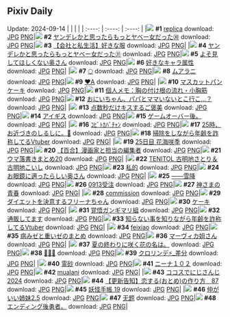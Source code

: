 ## Pixiv Daily
Update: 2024-09-14
|      |      |      |
| :----: | :----: | :----: |
|![](https://pixiv.microyu.workers.dev/c/240x480/img-master/img/2024/09/12/00/00/51/122350368_p0_master1200.jpg) **#1** [replica](https://www.pixiv.net/artworks/122350368) download: [JPG](https://pixiv.microyu.workers.dev/img-original/img/2024/09/12/00/00/51/122350368_p0.jpg) [PNG](https://pixiv.microyu.workers.dev/img-original/img/2024/09/12/00/00/51/122350368_p0.png)|![](https://pixiv.microyu.workers.dev/c/240x480/img-master/img/2024/09/12/00/01/59/122350501_p0_master1200.jpg) **#2** [ヤンデレかと思ったらもっとヤベー女だった㉚](https://www.pixiv.net/artworks/122350501) download: [JPG](https://pixiv.microyu.workers.dev/img-original/img/2024/09/12/00/01/59/122350501_p0.jpg) [PNG](https://pixiv.microyu.workers.dev/img-original/img/2024/09/12/00/01/59/122350501_p0.png)|![](https://pixiv.microyu.workers.dev/c/240x480/img-master/img/2024/09/13/12/00/10/122388155_p0_master1200.jpg) **#3** [【会社と私生活】好きな服](https://www.pixiv.net/artworks/122388155) download: [JPG](https://pixiv.microyu.workers.dev/img-original/img/2024/09/13/12/00/10/122388155_p0.jpg) [PNG](https://pixiv.microyu.workers.dev/img-original/img/2024/09/13/12/00/10/122388155_p0.png)|
|![](https://pixiv.microyu.workers.dev/c/240x480/img-master/img/2024/09/13/00/01/52/122377749_p0_master1200.jpg) **#4** [ヤンデレかと思ったらもっとヤベー女だった㉛](https://www.pixiv.net/artworks/122377749) download: [JPG](https://pixiv.microyu.workers.dev/img-original/img/2024/09/13/00/01/52/122377749_p0.jpg) [PNG](https://pixiv.microyu.workers.dev/img-original/img/2024/09/13/00/01/52/122377749_p0.png)|![](https://pixiv.microyu.workers.dev/c/240x480/img-master/img/2024/09/12/17/32/36/122350619_p0_master1200.jpg) **#5** [よそ見してほしくない奥さん](https://www.pixiv.net/artworks/122350619) download: [JPG](https://pixiv.microyu.workers.dev/img-original/img/2024/09/12/17/32/36/122350619_p0.jpg) [PNG](https://pixiv.microyu.workers.dev/img-original/img/2024/09/12/17/32/36/122350619_p0.png)|![](https://pixiv.microyu.workers.dev/c/240x480/img-master/img/2024/09/12/05/14/27/122356045_p0_master1200.jpg) **#6** [好きなキャラ属性](https://www.pixiv.net/artworks/122356045) download: [JPG](https://pixiv.microyu.workers.dev/img-original/img/2024/09/12/05/14/27/122356045_p0.jpg) [PNG](https://pixiv.microyu.workers.dev/img-original/img/2024/09/12/05/14/27/122356045_p0.png)|
|![](https://pixiv.microyu.workers.dev/c/240x480/img-master/img/2024/09/13/00/11/35/122378159_p0_master1200.jpg) **#7** [🌕](https://www.pixiv.net/artworks/122378159) download: [JPG](https://pixiv.microyu.workers.dev/img-original/img/2024/09/13/00/11/35/122378159_p0.jpg) [PNG](https://pixiv.microyu.workers.dev/img-original/img/2024/09/13/00/11/35/122378159_p0.png)|![](https://pixiv.microyu.workers.dev/c/240x480/img-master/img/2024/09/12/00/00/25/122350280_p0_master1200.jpg) **#8** [ムアラニ](https://www.pixiv.net/artworks/122350280) download: [JPG](https://pixiv.microyu.workers.dev/img-original/img/2024/09/12/00/00/25/122350280_p0.jpg) [PNG](https://pixiv.microyu.workers.dev/img-original/img/2024/09/12/00/00/25/122350280_p0.png)|![](https://pixiv.microyu.workers.dev/c/240x480/img-master/img/2024/09/12/00/14/16/122351034_p0_master1200.jpg) **#9** [♥A](https://www.pixiv.net/artworks/122351034) download: [JPG](https://pixiv.microyu.workers.dev/img-original/img/2024/09/12/00/14/16/122351034_p0.jpg) [PNG](https://pixiv.microyu.workers.dev/img-original/img/2024/09/12/00/14/16/122351034_p0.png)|
|![](https://pixiv.microyu.workers.dev/c/240x480/img-master/img/2024/09/12/20/30/01/122370732_p0_master1200.jpg) **#10** [マスカットパンケーキ](https://www.pixiv.net/artworks/122370732) download: [JPG](https://pixiv.microyu.workers.dev/img-original/img/2024/09/12/20/30/01/122370732_p0.jpg) [PNG](https://pixiv.microyu.workers.dev/img-original/img/2024/09/12/20/30/01/122370732_p0.png)|![](https://pixiv.microyu.workers.dev/c/240x480/img-master/img/2024/09/12/06/00/10/122356500_p0_master1200.jpg) **#11** [個人メモ：胸の付け根の流れ・小胸筋](https://www.pixiv.net/artworks/122356500) download: [JPG](https://pixiv.microyu.workers.dev/img-original/img/2024/09/12/06/00/10/122356500_p0.jpg) [PNG](https://pixiv.microyu.workers.dev/img-original/img/2024/09/12/06/00/10/122356500_p0.png)|![](https://pixiv.microyu.workers.dev/c/240x480/img-master/img/2024/09/12/15/59/31/122364698_p0_master1200.jpg) **#12** [おにいちゃん、パパとママいないとこ行こ…？](https://www.pixiv.net/artworks/122364698) download: [JPG](https://pixiv.microyu.workers.dev/img-original/img/2024/09/12/15/59/31/122364698_p0.jpg) [PNG](https://pixiv.microyu.workers.dev/img-original/img/2024/09/12/15/59/31/122364698_p0.png)|
|![](https://pixiv.microyu.workers.dev/c/240x480/img-master/img/2024/09/12/18/00/03/122366741_p0_master1200.jpg) **#13** [点数秒だけキスするご褒美](https://www.pixiv.net/artworks/122366741) download: [JPG](https://pixiv.microyu.workers.dev/img-original/img/2024/09/12/18/00/03/122366741_p0.jpg) [PNG](https://pixiv.microyu.workers.dev/img-original/img/2024/09/12/18/00/03/122366741_p0.png)|![](https://pixiv.microyu.workers.dev/c/240x480/img-master/img/2024/09/12/00/00/37/122350325_p0_master1200.jpg) **#14** [アイギス](https://www.pixiv.net/artworks/122350325) download: [JPG](https://pixiv.microyu.workers.dev/img-original/img/2024/09/12/00/00/37/122350325_p0.jpg) [PNG](https://pixiv.microyu.workers.dev/img-original/img/2024/09/12/00/00/37/122350325_p0.png)|![](https://pixiv.microyu.workers.dev/c/240x480/img-master/img/2024/09/12/17/13/18/122365798_p0_master1200.jpg) **#15** [ゲームオーバー後。](https://www.pixiv.net/artworks/122365798) download: [JPG](https://pixiv.microyu.workers.dev/img-original/img/2024/09/12/17/13/18/122365798_p0.jpg) [PNG](https://pixiv.microyu.workers.dev/img-original/img/2024/09/12/17/13/18/122365798_p0.png)|
|![](https://pixiv.microyu.workers.dev/c/240x480/img-master/img/2024/09/13/12/05/19/122388293_p0_master1200.jpg) **#16** [ｺﾋﾞﾄｶﾊﾞﾁｬﾝ](https://www.pixiv.net/artworks/122388293) download: [JPG](https://pixiv.microyu.workers.dev/img-original/img/2024/09/13/12/05/19/122388293_p0.jpg) [PNG](https://pixiv.microyu.workers.dev/img-original/img/2024/09/13/12/05/19/122388293_p0.png)|![](https://pixiv.microyu.workers.dev/c/240x480/img-master/img/2024/09/13/17/19/46/122393192_p0_master1200.jpg) **#17** [25時、お近づきのしるしに。🍨](https://www.pixiv.net/artworks/122393192) download: [JPG](https://pixiv.microyu.workers.dev/img-original/img/2024/09/13/17/19/46/122393192_p0.jpg) [PNG](https://pixiv.microyu.workers.dev/img-original/img/2024/09/13/17/19/46/122393192_p0.png)|![](https://pixiv.microyu.workers.dev/c/240x480/img-master/img/2024/09/12/21/08/02/122371920_p0_master1200.jpg) **#18** [掃除をしながら年齢を詐称してるVtuber](https://www.pixiv.net/artworks/122371920) download: [JPG](https://pixiv.microyu.workers.dev/img-original/img/2024/09/12/21/08/02/122371920_p0.jpg) [PNG](https://pixiv.microyu.workers.dev/img-original/img/2024/09/12/21/08/02/122371920_p0.png)|
|![](https://pixiv.microyu.workers.dev/c/240x480/img-master/img/2024/09/12/00/51/21/122352172_p0_master1200.jpg) **#19** [25日目 花海咲季](https://www.pixiv.net/artworks/122352172) download: [JPG](https://pixiv.microyu.workers.dev/img-original/img/2024/09/12/00/51/21/122352172_p0.jpg) [PNG](https://pixiv.microyu.workers.dev/img-original/img/2024/09/12/00/51/21/122352172_p0.png)|![](https://pixiv.microyu.workers.dev/c/240x480/img-master/img/2024/09/13/20/05/01/122397483_p0_master1200.jpg) **#20** [【百合】漫画家と担当の編集者](https://www.pixiv.net/artworks/122397483) download: [JPG](https://pixiv.microyu.workers.dev/img-original/img/2024/09/13/20/05/01/122397483_p0.jpg) [PNG](https://pixiv.microyu.workers.dev/img-original/img/2024/09/13/20/05/01/122397483_p0.png)|![](https://pixiv.microyu.workers.dev/c/240x480/img-master/img/2024/09/12/19/28/02/122369016_p0_master1200.jpg) **#21** [ウマ落書きまとめ20](https://www.pixiv.net/artworks/122369016) download: [JPG](https://pixiv.microyu.workers.dev/img-original/img/2024/09/12/19/28/02/122369016_p0.jpg) [PNG](https://pixiv.microyu.workers.dev/img-original/img/2024/09/12/19/28/02/122369016_p0.png)|
|![](https://pixiv.microyu.workers.dev/c/240x480/img-master/img/2024/09/12/00/00/08/122350212_p0_master1200.jpg) **#22** [TENITOL 古明地さとり＆古明地こいし](https://www.pixiv.net/artworks/122350212) download: [JPG](https://pixiv.microyu.workers.dev/img-original/img/2024/09/12/00/00/08/122350212_p0.jpg) [PNG](https://pixiv.microyu.workers.dev/img-original/img/2024/09/12/00/00/08/122350212_p0.png)|![](https://pixiv.microyu.workers.dev/c/240x480/img-master/img/2024/09/13/17/09/57/122393006_p0_master1200.jpg) **#23** [私的](https://www.pixiv.net/artworks/122393006) download: [JPG](https://pixiv.microyu.workers.dev/img-original/img/2024/09/13/17/09/57/122393006_p0.jpg) [PNG](https://pixiv.microyu.workers.dev/img-original/img/2024/09/13/17/09/57/122393006_p0.png)|![](https://pixiv.microyu.workers.dev/c/240x480/img-master/img/2024/09/13/00/05/24/122377937_p0_master1200.jpg) **#24** [お眼鏡に適ったらしい奥さん](https://www.pixiv.net/artworks/122377937) download: [JPG](https://pixiv.microyu.workers.dev/img-original/img/2024/09/13/00/05/24/122377937_p0.jpg) [PNG](https://pixiv.microyu.workers.dev/img-original/img/2024/09/13/00/05/24/122377937_p0.png)|
|![](https://pixiv.microyu.workers.dev/c/240x480/img-master/img/2024/09/13/00/02/43/122377802_p0_master1200.jpg) **#25** [——雪降](https://www.pixiv.net/artworks/122377802) download: [JPG](https://pixiv.microyu.workers.dev/img-original/img/2024/09/13/00/02/43/122377802_p0.jpg) [PNG](https://pixiv.microyu.workers.dev/img-original/img/2024/09/13/00/02/43/122377802_p0.png)|![](https://pixiv.microyu.workers.dev/c/240x480/img-master/img/2024/09/12/00/01/02/122350405_p0_master1200.jpg) **#26** [0913受注](https://www.pixiv.net/artworks/122350405) download: [JPG](https://pixiv.microyu.workers.dev/img-original/img/2024/09/12/00/01/02/122350405_p0.jpg) [PNG](https://pixiv.microyu.workers.dev/img-original/img/2024/09/12/00/01/02/122350405_p0.png)|![](https://pixiv.microyu.workers.dev/c/240x480/img-master/img/2024/09/13/19/42/23/122396742_p0_master1200.jpg) **#27** [神さまの青春](https://www.pixiv.net/artworks/122396742) download: [JPG](https://pixiv.microyu.workers.dev/img-original/img/2024/09/13/19/42/23/122396742_p0.jpg) [PNG](https://pixiv.microyu.workers.dev/img-original/img/2024/09/13/19/42/23/122396742_p0.png)|
|![](https://pixiv.microyu.workers.dev/c/240x480/img-master/img/2024/09/12/01/03/49/122352549_p0_master1200.jpg) **#28** [commission](https://www.pixiv.net/artworks/122352549) download: [JPG](https://pixiv.microyu.workers.dev/img-original/img/2024/09/12/01/03/49/122352549_p0.jpg) [PNG](https://pixiv.microyu.workers.dev/img-original/img/2024/09/12/01/03/49/122352549_p0.png)|![](https://pixiv.microyu.workers.dev/c/240x480/img-master/img/2024/09/12/17/44/08/122366449_p0_master1200.jpg) **#29** [ダイエットを決意するフリーナちゃん](https://www.pixiv.net/artworks/122366449) download: [JPG](https://pixiv.microyu.workers.dev/img-original/img/2024/09/12/17/44/08/122366449_p0.jpg) [PNG](https://pixiv.microyu.workers.dev/img-original/img/2024/09/12/17/44/08/122366449_p0.png)|![](https://pixiv.microyu.workers.dev/c/240x480/img-master/img/2024/09/13/20/30/07/122398200_p0_master1200.jpg) **#30** [ケーキ](https://www.pixiv.net/artworks/122398200) download: [JPG](https://pixiv.microyu.workers.dev/img-original/img/2024/09/13/20/30/07/122398200_p0.jpg) [PNG](https://pixiv.microyu.workers.dev/img-original/img/2024/09/13/20/30/07/122398200_p0.png)|
|![](https://pixiv.microyu.workers.dev/c/240x480/img-master/img/2024/09/13/20/50/06/122398762_p0_master1200.jpg) **#31** [覚悟ガンギマリ組](https://www.pixiv.net/artworks/122398762) download: [JPG](https://pixiv.microyu.workers.dev/img-original/img/2024/09/13/20/50/06/122398762_p0.jpg) [PNG](https://pixiv.microyu.workers.dev/img-original/img/2024/09/13/20/50/06/122398762_p0.png)|![](https://pixiv.microyu.workers.dev/c/240x480/img-master/img/2024/09/13/22/26/56/122402054_p0_master1200.jpg) **#32** [通販してます](https://www.pixiv.net/artworks/122402054) download: [JPG](https://pixiv.microyu.workers.dev/img-original/img/2024/09/13/22/26/56/122402054_p0.jpg) [PNG](https://pixiv.microyu.workers.dev/img-original/img/2024/09/13/22/26/56/122402054_p0.png)|![](https://pixiv.microyu.workers.dev/c/240x480/img-master/img/2024/09/13/21/33/23/122400245_p0_master1200.jpg) **#33** [知らない事を知りながら年齢を詐称してるVtuber](https://www.pixiv.net/artworks/122400245) download: [JPG](https://pixiv.microyu.workers.dev/img-original/img/2024/09/13/21/33/23/122400245_p0.jpg) [PNG](https://pixiv.microyu.workers.dev/img-original/img/2024/09/13/21/33/23/122400245_p0.png)|
|![](https://pixiv.microyu.workers.dev/c/240x480/img-master/img/2024/09/13/17/56/13/122393909_p0_master1200.jpg) **#34** [feixiao](https://www.pixiv.net/artworks/122393909) download: [JPG](https://pixiv.microyu.workers.dev/img-original/img/2024/09/13/17/56/13/122393909_p0.jpg) [PNG](https://pixiv.microyu.workers.dev/img-original/img/2024/09/13/17/56/13/122393909_p0.png)|![](https://pixiv.microyu.workers.dev/c/240x480/img-master/img/2024/09/13/07/59/34/122384898_p0_master1200.jpg) **#35** [病みゼと重いゼのまとめ](https://www.pixiv.net/artworks/122384898) download: [JPG](https://pixiv.microyu.workers.dev/img-original/img/2024/09/13/07/59/34/122384898_p0.jpg) [PNG](https://pixiv.microyu.workers.dev/img-original/img/2024/09/13/07/59/34/122384898_p0.png)|![](https://pixiv.microyu.workers.dev/c/240x480/img-master/img/2024/09/12/19/20/17/122368834_p0_master1200.jpg) **#36** [マーヴィカ姐さん](https://www.pixiv.net/artworks/122368834) download: [JPG](https://pixiv.microyu.workers.dev/img-original/img/2024/09/12/19/20/17/122368834_p0.jpg) [PNG](https://pixiv.microyu.workers.dev/img-original/img/2024/09/12/19/20/17/122368834_p0.png)|
|![](https://pixiv.microyu.workers.dev/c/240x480/img-master/img/2024/09/13/18/50/41/122395313_p0_master1200.jpg) **#37** [夏の終わりに咲く花の名は。](https://www.pixiv.net/artworks/122395313) download: [JPG](https://pixiv.microyu.workers.dev/img-original/img/2024/09/13/18/50/41/122395313_p0.jpg) [PNG](https://pixiv.microyu.workers.dev/img-original/img/2024/09/13/18/50/41/122395313_p0.png)|![](https://pixiv.microyu.workers.dev/c/240x480/img-master/img/2024/09/13/14/23/45/122390359_p0_master1200.jpg) **#38** [🌸🐚🌸](https://www.pixiv.net/artworks/122390359) download: [JPG](https://pixiv.microyu.workers.dev/img-original/img/2024/09/13/14/23/45/122390359_p0.jpg) [PNG](https://pixiv.microyu.workers.dev/img-original/img/2024/09/13/14/23/45/122390359_p0.png)|![](https://pixiv.microyu.workers.dev/c/240x480/img-master/img/2024/09/12/02/03/09/122353763_p0_master1200.jpg) **#39** [クロリンデ⚡_差分](https://www.pixiv.net/artworks/122353763) download: [JPG](https://pixiv.microyu.workers.dev/img-original/img/2024/09/12/02/03/09/122353763_p0.jpg) [PNG](https://pixiv.microyu.workers.dev/img-original/img/2024/09/12/02/03/09/122353763_p0.png)|
|![](https://pixiv.microyu.workers.dev/c/240x480/img-master/img/2024/09/13/00/00/44/122377615_p0_master1200.jpg) **#40** [霊砂](https://www.pixiv.net/artworks/122377615) download: [JPG](https://pixiv.microyu.workers.dev/img-original/img/2024/09/13/00/00/44/122377615_p0.jpg) [PNG](https://pixiv.microyu.workers.dev/img-original/img/2024/09/13/00/00/44/122377615_p0.png)|![](https://pixiv.microyu.workers.dev/c/240x480/img-master/img/2024/09/12/17/00/32/122365684_p0_master1200.jpg) **#41** [ニーナ１０２](https://www.pixiv.net/artworks/122365684) download: [JPG](https://pixiv.microyu.workers.dev/img-original/img/2024/09/12/17/00/32/122365684_p0.jpg) [PNG](https://pixiv.microyu.workers.dev/img-original/img/2024/09/12/17/00/32/122365684_p0.png)|![](https://pixiv.microyu.workers.dev/c/240x480/img-master/img/2024/09/13/17/57/44/122393942_p0_master1200.jpg) **#42** [mualani](https://www.pixiv.net/artworks/122393942) download: [JPG](https://pixiv.microyu.workers.dev/img-original/img/2024/09/13/17/57/44/122393942_p0.jpg) [PNG](https://pixiv.microyu.workers.dev/img-original/img/2024/09/13/17/57/44/122393942_p0.png)|
|![](https://pixiv.microyu.workers.dev/c/240x480/img-master/img/2024/09/12/17/06/43/122365815_p0_master1200.jpg) **#43** [ココスでにじさんじ2024](https://www.pixiv.net/artworks/122365815) download: [JPG](https://pixiv.microyu.workers.dev/img-original/img/2024/09/12/17/06/43/122365815_p0.jpg) [PNG](https://pixiv.microyu.workers.dev/img-original/img/2024/09/12/17/06/43/122365815_p0.png)|![](https://pixiv.microyu.workers.dev/c/240x480/img-master/img/2024/09/13/12/32/47/122388721_p0_master1200.jpg) **#44** [【更新告知】恋する(おとめ)の作り方　87](https://www.pixiv.net/artworks/122388721) download: [JPG](https://pixiv.microyu.workers.dev/img-original/img/2024/09/13/12/32/47/122388721_p0.jpg) [PNG](https://pixiv.microyu.workers.dev/img-original/img/2024/09/13/12/32/47/122388721_p0.png)|![](https://pixiv.microyu.workers.dev/c/240x480/img-master/img/2024/09/13/00/03/38/122377858_p0_master1200.jpg) **#45** [妖怪手帳 19](https://www.pixiv.net/artworks/122377858) download: [JPG](https://pixiv.microyu.workers.dev/img-original/img/2024/09/13/00/03/38/122377858_p0.jpg) [PNG](https://pixiv.microyu.workers.dev/img-original/img/2024/09/13/00/03/38/122377858_p0.png)|
|![](https://pixiv.microyu.workers.dev/c/240x480/img-master/img/2024/09/12/00/00/34/122350314_p0_master1200.jpg) **#46** [仲がいい姉妹2.5](https://www.pixiv.net/artworks/122350314) download: [JPG](https://pixiv.microyu.workers.dev/img-original/img/2024/09/12/00/00/34/122350314_p0.jpg) [PNG](https://pixiv.microyu.workers.dev/img-original/img/2024/09/12/00/00/34/122350314_p0.png)|![](https://pixiv.microyu.workers.dev/c/240x480/img-master/img/2024/09/12/14/31/13/122363416_p0_master1200.jpg) **#47** [无题](https://www.pixiv.net/artworks/122363416) download: [JPG](https://pixiv.microyu.workers.dev/img-original/img/2024/09/12/14/31/13/122363416_p0.jpg) [PNG](https://pixiv.microyu.workers.dev/img-original/img/2024/09/12/14/31/13/122363416_p0.png)|![](https://pixiv.microyu.workers.dev/c/240x480/img-master/img/2024/09/13/12/39/53/122388831_p0_master1200.jpg) **#48** [エンディング後勇者。](https://www.pixiv.net/artworks/122388831) download: [JPG](https://pixiv.microyu.workers.dev/img-original/img/2024/09/13/12/39/53/122388831_p0.jpg) [PNG](https://pixiv.microyu.workers.dev/img-original/img/2024/09/13/12/39/53/122388831_p0.png)|
